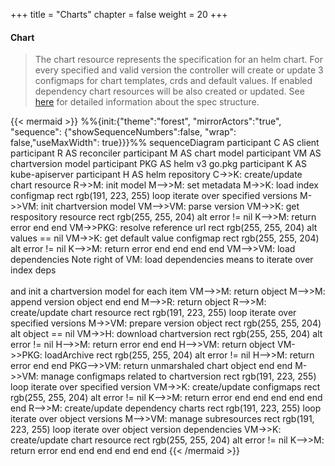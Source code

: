 +++
title = "Charts"
chapter = false
weight = 20
+++

#### Chart

> The chart resource represents the specification for an helm chart. For every specified and valid version the controller will create or update  3 configmaps for chart templates, crds and default values. If enabled dependency chart resources will be also created or updated. See [here](https://github.com/soer3n/apps-operator/blob/master/apis/yaho/v1alpha1/chart_types.go) for detailed information about the spec structure.

{{< mermaid >}}
%%{init:{"theme":"forest", "mirrorActors":"true", "sequence": {"showSequenceNumbers":false, "wrap": false,"useMaxWidth": true}}}%%
sequenceDiagram
    participant C AS client
    participant R AS reconciler
    participant M AS chart model
    participant VM AS chartversion model
    participant PKG AS helm v3 go.pkg
    participant K AS kube-apiserver
    participant H AS helm repository
    C->>K: create/update chart resource
    R->>M: init model
    M-->>M: set metadata
    M->>K: load index configmap
    rect rgb(191, 223, 255)
    loop iterate over specified versions
        M->>VM: init chartversion model
        VM-->>VM: parse version
        VM->>K: get respository resource
        rect rgb(255, 255, 204)
        alt error != nil
            K-->>M: return error
        end
        end
        VM->>PKG: resolve reference url
        rect rgb(255, 255, 204)
        alt values == nil
            VM->>K: get default value configmap
            rect rgb(255, 255, 204)
            alt error != nil
                K-->>M: return error
            end
            end
        end
        end
        VM-->>VM: load dependencies
        Note right of VM: load dependencies means to iterate over index deps<br><br> and init a chartversion model for each item
        VM-->>M: return object
        M-->>M: append version object
    end
    end
    M-->>R: return object
    R-->>M: create/update chart resource
    rect rgb(191, 223, 255)
    loop iterate over specified versions
        M->>VM: prepare version object
        rect rgb(255, 255, 204)
        alt object == nil
            VM->>H: download chartversion
            rect rgb(255, 255, 204)
            alt error != nil
                H-->>M: return error
            end
            end
            H-->>VM: return object
            VM->>PKG: loadArchive
            rect rgb(255, 255, 204)
            alt error != nil
                H-->>M: return error
            end
            end
            PKG-->>VM: return unmarshaled chart object
        end
        end
        M->>VM: manage configmaps related to chartversion
        rect rgb(191, 223, 255)
        loop iterate over specified version
            VM->>K: create/update configmaps
            rect rgb(255, 255, 204)
            alt error != nil
                K-->>M: return error
            end
            end
        end
        end
    end
    end
    R-->>M: create/update dependency charts
    rect rgb(191, 223, 255)
    loop iterate over object versions
        M-->>VM: manage subresources
        rect rgb(191, 223, 255)
        loop iterate over object version dependencies
            VM->>K: create/update chart resource
             rect rgb(255, 255, 204)
            alt error != nil
                K-->>M: return error
            end
            end
        end
        end
    end
    end
{{< /mermaid >}}
